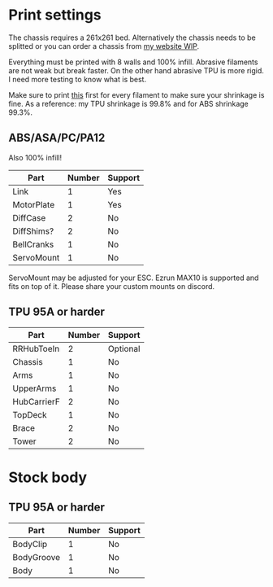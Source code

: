 # Print settings

The chassis requires a 261x261 bed. Alternatively the chassis needs to be splitted or you can order a chassis from [my website WIP]().

Everything must be printed with 8 walls and 100% infill. Abrasive filaments are not weak but break faster. On the other hand abrasive TPU is more rigid. I need more testing to know what is best.

Make sure to print [this](/Calibration.stl) first for every filament to make sure your shrinkage is fine. As a reference: my TPU shrinkage is 99.8% and for ABS shrinkage 99.3%.

## ABS/ASA/PC/PA12

Also 100% infill!

Part | Number | Support
--- | --- | ---
Link | 1 | Yes
MotorPlate | 1 | Yes
DiffCase | 2 | No
DiffShims? | 2 | No
BellCranks | 1 | No
ServoMount | 1 | No

ServoMount may be adjusted for your ESC. Ezrun MAX10 is supported and fits on top of it. Please share your custom mounts on discord.

## TPU 95A or harder

Part | Number | Support
--- | --- | ---
RRHubToeIn | 2 | Optional
Chassis | 1 | No
Arms | 1 | No
UpperArms | 1 | No
HubCarrierF | 2 | No
TopDeck | 1 | No
Brace | 2 | No
Tower | 2 | No


# Stock body

## TPU 95A or harder

Part | Number | Support
--- | --- | ---
BodyClip | 1 | No
BodyGroove | 1 | No
Body | 1 | No